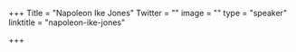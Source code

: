 +++
Title = "Napoleon Ike Jones"
Twitter = ""
image = ""
type = "speaker"
linktitle = "napoleon-ike-jones"

+++


